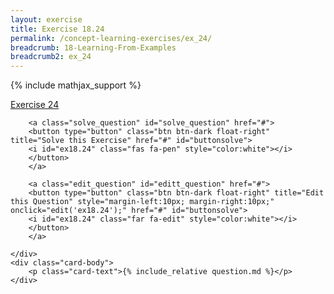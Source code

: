 ```yaml
---
layout: exercise
title: Exercise 18.24
permalink: /concept-learning-exercises/ex_24/
breadcrumb: 18-Learning-From-Examples
breadcrumb2: ex_24
---
```


{% include mathjax_support %}

<div class="card">
    <div class="card-header p-2">
        <a href='#' class="p-2">Exercise 24
        </a>

        <a class="solve_question" id="solve_question" href="#">
        <button type="button" class="btn btn-dark float-right" title="Solve this Exercise" href="#" id="buttonsolve">
        <i id="ex18.24" class="fas fa-pen" style="color:white"></i>
        </button>
        </a>

        <a class="edit_question" id="editt_question" href="#">
        <button type="button" class="btn btn-dark float-right" title="Edit this Question" style="margin-left:10px; margin-right:10px;" onclick="edit('ex18.24');" href="#" id="buttonsolve">
        <i id="ex18.24" class="far fa-edit" style="color:white"></i>
        </button>
        </a>

    </div>
    <div class="card-body">
        <p class="card-text">{% include_relative question.md %}</p>
    </div>
</div>

<br>
